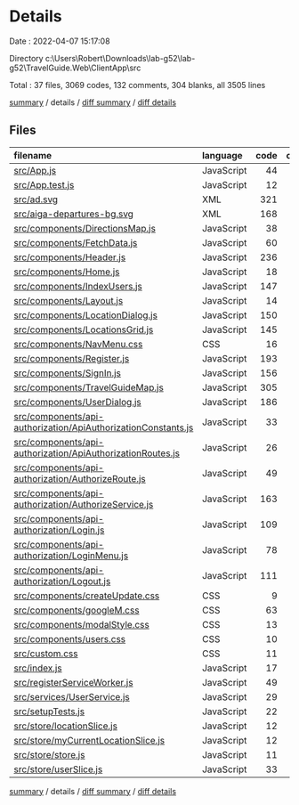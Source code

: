 # Details

Date : 2022-04-07 15:17:08

Directory c:\Users\Robert\Downloads\lab-g52\lab-g52\TravelGuide.Web\ClientApp\src

Total : 37 files,  3069 codes, 132 comments, 304 blanks, all 3505 lines

[summary](results.md) / details / [diff summary](diff.md) / [diff details](diff-details.md)

## Files
| filename | language | code | comment | blank | total |
| :--- | :--- | ---: | ---: | ---: | ---: |
| [src/App.js](/src/App.js) | JavaScript | 44 | 14 | 7 | 65 |
| [src/App.test.js](/src/App.test.js) | JavaScript | 12 | 0 | 2 | 14 |
| [src/ad.svg](/src/ad.svg) | XML | 321 | 0 | 1 | 322 |
| [src/aiga-departures-bg.svg](/src/aiga-departures-bg.svg) | XML | 168 | 0 | 1 | 169 |
| [src/components/DirectionsMap.js](/src/components/DirectionsMap.js) | JavaScript | 38 | 0 | 5 | 43 |
| [src/components/FetchData.js](/src/components/FetchData.js) | JavaScript | 60 | 0 | 8 | 68 |
| [src/components/Header.js](/src/components/Header.js) | JavaScript | 236 | 0 | 17 | 253 |
| [src/components/Home.js](/src/components/Home.js) | JavaScript | 18 | 0 | 4 | 22 |
| [src/components/IndexUsers.js](/src/components/IndexUsers.js) | JavaScript | 147 | 0 | 13 | 160 |
| [src/components/Layout.js](/src/components/Layout.js) | JavaScript | 14 | 0 | 3 | 17 |
| [src/components/LocationDialog.js](/src/components/LocationDialog.js) | JavaScript | 150 | 42 | 14 | 206 |
| [src/components/LocationsGrid.js](/src/components/LocationsGrid.js) | JavaScript | 145 | 0 | 15 | 160 |
| [src/components/NavMenu.css](/src/components/NavMenu.css) | CSS | 16 | 0 | 3 | 19 |
| [src/components/Register.js](/src/components/Register.js) | JavaScript | 193 | 0 | 10 | 203 |
| [src/components/SignIn.js](/src/components/SignIn.js) | JavaScript | 156 | 0 | 11 | 167 |
| [src/components/TravelGuideMap.js](/src/components/TravelGuideMap.js) | JavaScript | 305 | 0 | 38 | 343 |
| [src/components/UserDialog.js](/src/components/UserDialog.js) | JavaScript | 186 | 10 | 16 | 212 |
| [src/components/api-authorization/ApiAuthorizationConstants.js](/src/components/api-authorization/ApiAuthorizationConstants.js) | JavaScript | 33 | 0 | 6 | 39 |
| [src/components/api-authorization/ApiAuthorizationRoutes.js](/src/components/api-authorization/ApiAuthorizationRoutes.js) | JavaScript | 26 | 0 | 5 | 31 |
| [src/components/api-authorization/AuthorizeRoute.js](/src/components/api-authorization/AuthorizeRoute.js) | JavaScript | 49 | 0 | 8 | 57 |
| [src/components/api-authorization/AuthorizeService.js](/src/components/api-authorization/AuthorizeService.js) | JavaScript | 163 | 18 | 33 | 214 |
| [src/components/api-authorization/Login.js](/src/components/api-authorization/Login.js) | JavaScript | 109 | 12 | 13 | 134 |
| [src/components/api-authorization/LoginMenu.js](/src/components/api-authorization/LoginMenu.js) | JavaScript | 78 | 0 | 9 | 87 |
| [src/components/api-authorization/Logout.js](/src/components/api-authorization/Logout.js) | JavaScript | 111 | 7 | 11 | 129 |
| [src/components/createUpdate.css](/src/components/createUpdate.css) | CSS | 9 | 0 | 2 | 11 |
| [src/components/googleM.css](/src/components/googleM.css) | CSS | 63 | 0 | 6 | 69 |
| [src/components/modalStyle.css](/src/components/modalStyle.css) | CSS | 13 | 0 | 3 | 16 |
| [src/components/users.css](/src/components/users.css) | CSS | 10 | 0 | 3 | 13 |
| [src/custom.css](/src/custom.css) | CSS | 11 | 1 | 3 | 15 |
| [src/index.js](/src/index.js) | JavaScript | 17 | 8 | 4 | 29 |
| [src/registerServiceWorker.js](/src/registerServiceWorker.js) | JavaScript | 49 | 19 | 10 | 78 |
| [src/services/UserService.js](/src/services/UserService.js) | JavaScript | 29 | 0 | 3 | 32 |
| [src/setupTests.js](/src/setupTests.js) | JavaScript | 22 | 1 | 2 | 25 |
| [src/store/locationSlice.js](/src/store/locationSlice.js) | JavaScript | 12 | 0 | 4 | 16 |
| [src/store/myCurrentLocationSlice.js](/src/store/myCurrentLocationSlice.js) | JavaScript | 12 | 0 | 4 | 16 |
| [src/store/store.js](/src/store/store.js) | JavaScript | 11 | 0 | 2 | 13 |
| [src/store/userSlice.js](/src/store/userSlice.js) | JavaScript | 33 | 0 | 5 | 38 |

[summary](results.md) / details / [diff summary](diff.md) / [diff details](diff-details.md)